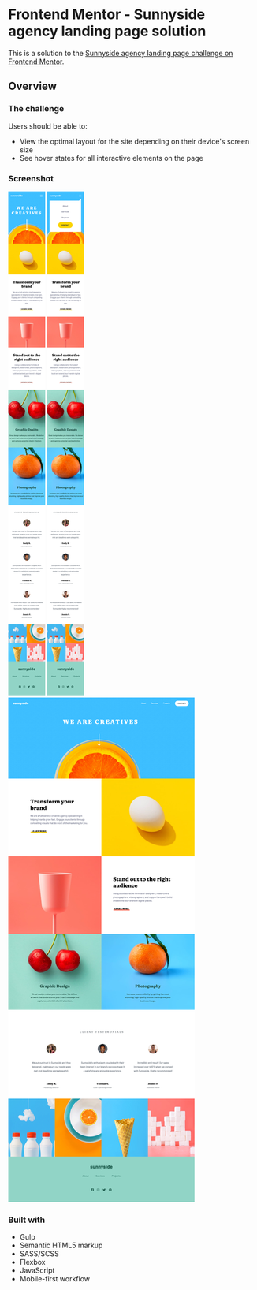 # Frontend Mentor - Sunnyside agency landing page solution

This is a solution to the [Sunnyside agency landing page challenge on Frontend Mentor](https://www.frontendmentor.io/challenges/sunnyside-agency-landing-page-7yVs3B6ef).

## Overview

### The challenge

Users should be able to:

- View the optimal layout for the site depending on their device's screen size
- See hover states for all interactive elements on the page

### Screenshot

![](./images/mobile-375px.png)
![](./images/mobile-burger-375px.png)
![](./images/desktop-1440px.png)

### Built with

- Gulp
- Semantic HTML5 markup
- SASS/SCSS
- Flexbox
- JavaScript
- Mobile-first workflow
